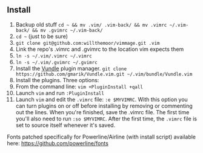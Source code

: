 
## Install

1. Backup old stuff `cd ~ && mv .vim/ .vim-back/ && mv .vimrc ~/.vim-back/ && mv .gvimrc ~/.vim-back/`
2. `cd ~` (just to be sure)
3. `git clone git@github.com:willthemoor/vimmage.git .vim`
4. Link the repo's .vimrc and .gvimrc to the location vim expects them
  1. `ln -s ~/.vim/.vimrc ~/.vimrc` 
  2. `ln -s ~/.vim/.gvimrc ~/.gvimrc`
4. Install the [Vundle](https://github.com/gmarik/Vundle.vim) plugin manager. `git clone https://github.com/gmarik/Vundle.vim.git ~/.vim/bundle/Vundle.vim`
5. Install the plugins. Three options:
  1. From the command line:  `vim +PluginInstall +qall` 
  2. Launch `vim` and run `:PluginInstall`
  3. Launch `vim` and edit the `.vimrc` file: `:e $MYVIMRC`. With this option you can turn plugins on or off before installing by removing or commenting out the lines. When you're finished, save the .vimrc file. The first time you'll also need to run `:so $MYVIMRC`. After the first time, the `.vimrc` file is set to source itself whenever it's saved.

Fonts patched specifically for Powerline/Airline (with install script) available here: https://github.com/powerline/fonts
